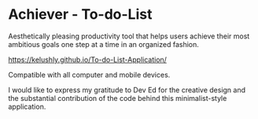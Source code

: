 # Achiever - To-do-List

Aesthetically pleasing productivity tool that helps users achieve their most ambitious goals one step at a time in an organized fashion.

https://kelushly.github.io/To-do-List-Application/

Compatible with all computer and mobile devices.

I would like to express my gratitude to Dev Ed for the creative design and the substantial contribution of the code behind this minimalist-style application.
